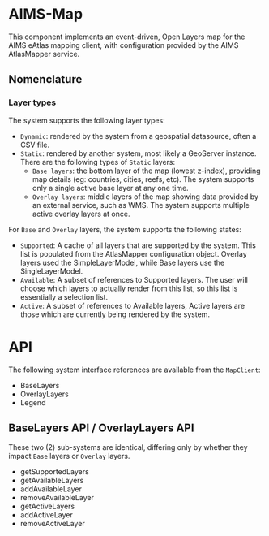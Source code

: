 # AIMS-Map

This component implements an event-driven, Open Layers map for the AIMS eAtlas mapping client, with
configuration provided by the AIMS AtlasMapper service.

## Nomenclature

### Layer types
The system supports the following layer types:

- `Dynamic`: rendered by the system from a geospatial datasource, often a CSV file.
- `Static`: rendered by another system, most likely a GeoServer instance. There are the following
    types of `Static` layers:
    - `Base layers`: the bottom layer of the map (lowest z-index), providing map details (eg: 
        countries, cities, reefs, etc). The system supports only a single active base layer at any 
        one time.
    - `Overlay layers`: middle layers of the map showing data provided by an external service, such 
        as WMS. The system supports multiple active overlay layers at once.

For `Base` and `Overlay` layers, the system supports the following states:

- `Supported`: A cache of all layers that are supported by the system. This list is populated from 
        the AtlasMapper configuration object. Overlay layers used the SimpleLayerModel, while Base 
        layers use the SingleLayerModel.
- `Available`: A subset of references to Supported layers. The user will choose which layers to 
        actually render from this list, so this list is essentially a selection list.
- `Active`: A subset of references to Available layers, Active layers are those which are currently
        being rendered by the system.

# API

The following system interface references are available from the `MapClient`:

- BaseLayers
- OverlayLayers
- Legend

## BaseLayers API / OverlayLayers API

These two (2) sub-systems are identical, differing only by whether they impact `Base` layers or 
`Overlay` layers.

- getSupportedLayers
- getAvailableLayers
- addAvailableLayer
- removeAvailableLayer
- getActiveLayers
- addActiveLayer
- removeActiveLayer
